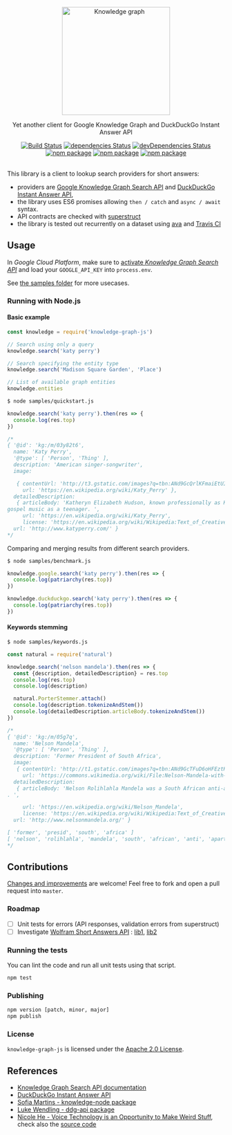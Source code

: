<p align="center">
	<img width="250" src="https://www.staedtler.fr/fr/mandala-creator/assets/elements/jess_meleragni_10.svg" alt="Knowledge graph">
</p>
<p align="center">
  Yet another client for Google Knowledge Graph and DuckDuckGo Instant Answer API
</p>

<p align="center">
  <a href="http://travis-ci.org/mycaule/knowledge-graph-js"><img src="https://api.travis-ci.org/mycaule/knowledge-graph-js.svg?branch=master" alt="Build Status"></a>
  <a href="https://david-dm.org/mycaule/knowledge-graph-js"><img src="https://david-dm.org/mycaule/knowledge-graph-js/status.svg" alt="dependencies Status"></a>
  <a href="https://david-dm.org/mycaule/knowledge-graph-js?type=dev"><img src="https://david-dm.org/mycaule/knowledge-graph-js/dev-status.svg" alt="devDependencies Status"></a>
	<br>
	<a href="https://www.npmjs.com/package/knowledge-graph-js"><img src="https://img.shields.io/npm/v/knowledge-graph-js.svg" alt="npm package"></a>
	<a href="https://www.npmjs.com/package/knowledge-graph-js"><img src="https://img.shields.io/npm/dw/knowledge-graph-js.svg" alt="npm package"></a>
	<a href="https://www.npmjs.com/package/knowledge-graph-js"><img src="https://img.shields.io/npm/l/knowledge-graph-js.svg" alt="npm package"></a>
  <br>
  <br>
</p>

This library is a client to lookup search providers for short answers:
- providers are [Google Knowledge Graph Search API](https://developers.google.com/knowledge-graph/) and [DuckDuckGo Instant Answer API](https://duckduckgo.com/api),
- the library uses ES6 promises allowing `then / catch` and `async / await` syntax.
- API contracts are checked with [superstruct](https://github.com/ianstormtaylor/superstruct)
- the library is tested out recurrently on a dataset using [ava](https://github.com/avajs/ava) and [Travis CI](http://travis-ci.org/mycaule/knowledge-graph-js)

##  Usage

In *Google Cloud Platform*, make sure to [activate *Knowledge Graph Search API*](https://developers.google.com/knowledge-graph/prereqs) and load your `GOOGLE_API_KEY` into `process.env`.

See [the samples folder](/samples) for more usecases.

### Running with Node.js

#### Basic example

```javascript
const knowledge = require('knowledge-graph-js')

// Search using only a query
knowledge.search('katy perry')

// Search specifying the entity type
knowledge.search('Madison Square Garden', 'Place')

// List of available graph entities
knowledge.entities
```

```bash
$ node samples/quickstart.js
```
```javascript
knowledge.search('katy perry').then(res => {
  console.log(res.top)
})

/*
{ '@id': 'kg:/m/03y82t6',
  name: 'Katy Perry',
  '@type': [ 'Person', 'Thing' ],
  description: 'American singer-songwriter',
  image:

   { contentUrl: 'http://t3.gstatic.com/images?q=tbn:ANd9GcQrlKFmaiEtUImNiuD_pqzHPjDcjF4yaRThSFMh-rYuB8snFUfk',
     url: 'https://en.wikipedia.org/wiki/Katy_Perry' },
  detailedDescription:
   { articleBody: 'Katheryn Elizabeth Hudson, known professionally as Katy Perry, is an American singer and songwriter. After singing in church during her childhood, she pursued a career in
gospel music as a teenager. ',
     url: 'https://en.wikipedia.org/wiki/Katy_Perry',
     license: 'https://en.wikipedia.org/wiki/Wikipedia:Text_of_Creative_Commons_Attribution-ShareAlike_3.0_Unported_License' },
  url: 'http://www.katyperry.com/' }
*/
```

Comparing and merging results from different search providers.
```bash
$ node samples/benchmark.js
```
```javascript
knowledge.google.search('katy perry').then(res => {
  console.log(patriarchy(res.top))
})

knowledge.duckduckgo.search('katy perry').then(res => {
  console.log(patriarchy(res.top))
})
```

#### Keywords stemming
```bash
$ node samples/keywords.js
```
```javascript
const natural = require('natural')

knowledge.search('nelson mandela').then(res => {
  const {description, detailedDescription} = res.top
  console.log(res.top)
  console.log(description)

  natural.PorterStemmer.attach()
  console.log(description.tokenizeAndStem())
  console.log(detailedDescription.articleBody.tokenizeAndStem())
})

/*
{ '@id': 'kg:/m/05g7q',
  name: 'Nelson Mandela',
  '@type': [ 'Person', 'Thing' ],
  description: 'Former President of South Africa',
  image:
   { contentUrl: 'http://t1.gstatic.com/images?q=tbn:ANd9GcTFuD6oHFEztHdeTZTBHMQK-HHe1WKUeTzT0blYtptSvVlaOvRc',
     url: 'https://commons.wikimedia.org/wiki/File:Nelson-Mandela-with-congressman-Engel.png' },
  detailedDescription:
   { articleBody: 'Nelson Rolihlahla Mandela was a South African anti-apartheid revolutionary, political leader, and philanthropist, who served as President of South Africa from 1994 to 1999
. ',

     url: 'https://en.wikipedia.org/wiki/Nelson_Mandela',
     license: 'https://en.wikipedia.org/wiki/Wikipedia:Text_of_Creative_Commons_Attribution-ShareAlike_3.0_Unported_License' },
  url: 'http://www.nelsonmandela.org/' }

[ 'former', 'presid', 'south', 'africa' ]
[ 'nelson', 'rolihlahla', 'mandela', 'south', 'african', 'anti', 'apartheid', 'revolutionari', 'polit', 'leader', 'philanthropist', 'serv', 'presid', 'south', 'africa', '1994', '1999' ]
*/
```

## Contributions

[Changes and improvements](https://github.com/mycaule/knowledge-graph-js/wiki) are welcome! Feel free to fork and open a pull request into `master`.

### Roadmap

- [ ] Unit tests for errors (API responses, validation errors from superstruct)
- [ ] Investigate [Wolfram Short Answers API](https://products.wolframalpha.com/short-answers-api/documentation/) : [lib1](https://www.npmjs.com/package/node-wolfram-api), [lib2](https://www.npmjs.com/package/wolfram-alpha)

### Running the tests

You can lint the code and run all unit tests using that script.
```bash
npm test
```

### Publishing
```bash
npm version [patch, minor, major]
npm publish
```

### License
`knowledge-graph-js` is licensed under the [Apache 2.0 License](https://github.com/mycaule/knowledge-graph-js/blob/master/LICENSE).

## References

* [Knowledge Graph Search API documentation](https://developers.google.com/knowledge-graph/)
* [DuckDuckGo Instant Answer API](https://duckduckgo.com/api)
* [Sofia Martins - knowledge-node package](https://www.npmjs.com/package/knowledge-node)
* [Luke Wendling - ddg-api package](https://github.com/lukewendling/ddg-api)
* [Nicole He - Voice Technology is an Opportunity to Make Weird Stuff](https://medium.com/@nicolehe/voice-technology-is-an-opportunity-to-make-weird-stuff-d4296ce7448a), check also the [source code](https://github.com/googlecreativelab/mystery-animal/blob/master/functions/modules/KnowledgeGraphQuery.js)
